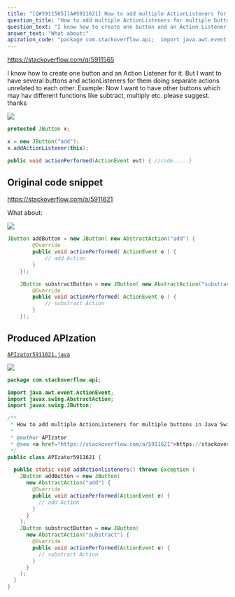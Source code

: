```yaml
---
title: "[Q#5911565][A#5911621] How to add multiple ActionListeners for multiple buttons in Java Swing"
question_title: "How to add multiple ActionListeners for multiple buttons in Java Swing"
question_text: "I know how to create one button and an Action Listener for it. But I want to have several buttons and actionListeners for them doing separate actions unrelated to each other. Example: Now I want to have other buttons which may hav different functions like subtract, multiply etc. please suggest. thanks"
answer_text: "What about:"
apization_code: "package com.stackoverflow.api;  import java.awt.event.ActionEvent; import javax.swing.AbstractAction; import javax.swing.JButton;  /**  * How to add multiple ActionListeners for multiple buttons in Java Swing  *  * @author APIzator  * @see <a href=\"https://stackoverflow.com/a/5911621\">https://stackoverflow.com/a/5911621</a>  */ public class APIzator5911621 {    public static void addActionlisteners() throws Exception {     JButton addButton = new JButton(       new AbstractAction(\"add\") {         @Override         public void actionPerformed(ActionEvent e) {           // add Action         }       }     );     JButton substractButton = new JButton(       new AbstractAction(\"substract\") {         @Override         public void actionPerformed(ActionEvent e) {           // substract Action         }       }     );   } }"
---
```


https://stackoverflow.com/q/5911565

I know how to create one button and an Action Listener for it. But I want to have several buttons and actionListeners for them doing separate actions unrelated to each other.
Example:
Now I want to have other buttons which may hav different functions like subtract, multiply etc.
please suggest. thanks


<div class="code-logo"><img src="/stackoverflow.png" /></div>

```java
protected JButton x;

x = new JButton("add");
x.addActionListener(this);

public void actionPerformed(ActionEvent evt) { //code.....}
```


## Original code snippet

https://stackoverflow.com/a/5911621

What about:

<div class="code-logo"><img src="/stackoverflow.png" /></div>

```java
JButton addButton = new JButton( new AbstractAction("add") {
        @Override
        public void actionPerformed( ActionEvent e ) {
            // add Action
        }
    });

    JButton substractButton = new JButton( new AbstractAction("substract") { 
        @Override
        public void actionPerformed( ActionEvent e ) {
            // substract Action
        }
    });
```

## Produced APIzation

[`APIzator5911621.java`](https://github.com/pasqualesalza/apization-temp/raw/main/data/search/APIzator5911621.java)

<div class="code-logo"><img src="/apizator.png" /></div>

```java
package com.stackoverflow.api;

import java.awt.event.ActionEvent;
import javax.swing.AbstractAction;
import javax.swing.JButton;

/**
 * How to add multiple ActionListeners for multiple buttons in Java Swing
 *
 * @author APIzator
 * @see <a href="https://stackoverflow.com/a/5911621">https://stackoverflow.com/a/5911621</a>
 */
public class APIzator5911621 {

  public static void addActionlisteners() throws Exception {
    JButton addButton = new JButton(
      new AbstractAction("add") {
        @Override
        public void actionPerformed(ActionEvent e) {
          // add Action
        }
      }
    );
    JButton substractButton = new JButton(
      new AbstractAction("substract") {
        @Override
        public void actionPerformed(ActionEvent e) {
          // substract Action
        }
      }
    );
  }
}

```